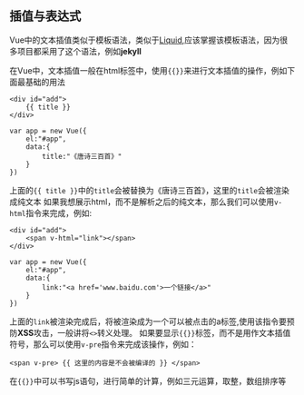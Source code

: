 ## 插值与表达式

Vue中的文本插值类似于模板语法，类似于[Liquid](https://liquid.bootcss.com/),应该掌握该模板语法，因为很多项目都采用了这个语法，例如**jekyll**

在Vue中，文本插值一般在html标签中，使用`{{}}`来进行文本插值的操作，例如下面最基础的用法

```
<div id="add">
	{{ title }}
</div>

var app = new Vue({
	el:"#app",
	data:{
		title:"《唐诗三百首》"
	}
})
```

上面的`{{ title }}`中的`title`会被替换为《唐诗三百首》，这里的`title`会被渲染成纯文本
如果我想展示html，而不是解析之后的纯文本，那么我们可以使用`v-html`指令来完成，例如:
```
<div id="add">
	<span v-html="link"></span>
</div>

var app = new Vue({
	el:"#app",
	data:{
		link:"<a href='www.baidu.com'>一个链接</a>"
	}
})
```
上面的`link`被渲染完成后，将被渲染成为一个可以被点击的a标签,使用该指令要预防**XSS**攻击，一般讲将`<>`转义处理。
如果要显示`{{}}`标签，而不是用作文本插值符号，那么可以使用`v-pre`指令来完成该操作，例如：
```
<span v-pre> {{ 这里的内容是不会被编译的 }} </span>
```

在`{{}}`中可以书写js语句，进行简单的计算，例如三元运算，取整，数组排序等